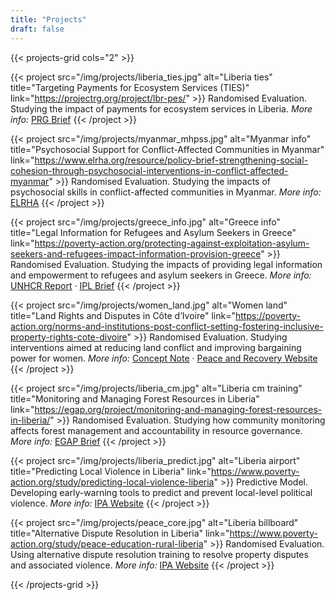 ```yaml
---
title: "Projects"
draft: false
---
```


{{< projects-grid cols="2" >}}

{{< project src="/img/projects/liberia_ties.jpg" alt="Liberia ties" title="Targeting Payments for Ecosystem Services (TIES)" link="https://projectrg.org/project/lbr-pes/" >}}
Randomised Evaluation. Studying the impact of payments for ecosystem services in Liberia.
_More info:_ [PRG Brief](https://projectrg.org/project/lbr-pes/)
{{< /project >}}

{{< project src="/img/projects/myanmar_mhpss.jpg" alt="Myanmar info" title="Psychosocial Support for Conflict-Affected Communities in Myanmar" link="https://www.elrha.org/resource/policy-brief-strengthening-social-cohesion-through-psychosocial-interventions-in-conflict-affected-myanmar" >}}
Randomised Evaluation. Studying the impacts of psychosocial skills in conflict-affected communities in Myanmar.
_More info:_ [ELRHA](https://www.elrha.org/resource/policy-brief-strengthening-social-cohesion-through-psychosocial-interventions-in-conflict-affected-myanmar)
{{< /project >}}

{{< project src="/img/projects/greece_info.jpg" alt="Greece info" title="Legal Information for Refugees and Asylum Seekers in Greece" link="https://poverty-action.org/protecting-against-exploitation-asylum-seekers-and-refugees-impact-information-provision-greece" >}}
Randomised Evaluation. Studying the impacts of providing legal information and empowerment to refugees and asylum seekers in Greece. 
_More info:_ [UNHCR Report](https://data.unhcr.org/en/documents/details/106568) · [IPL Brief](https://data.unhcr.org/en/documents/details/106568)
{{< /project >}}

{{< project src="/img/projects/women_land.jpg" alt="Women land" title="Land Rights and Disputes in Côte d’Ivoire" link="https://poverty-action.org/norms-and-institutions-post-conflict-setting-fostering-inclusive-property-rights-cote-divoire" >}}
 Randomised Evaluation. Studying interventions aimed at reducing land conflict and improving bargaining power for women.
_More info:_ [Concept Note](https://poverty-action.org/sites/default/files/2025-01/What-s-Mine-is-Yours-Pilot-Evidence-from-a-Randomized-Impact-Evaluation-on-Property-Rights-and-Women-s-Empowerment-in-Cote-d-Ivoire.pdf) · [Peace and Recovery Website](https://poverty-action.org/norms-and-institutions-post-conflict-setting-fostering-inclusive-property-rights-cote-divoire)
{{< /project >}}

{{< project src="/img/projects/liberia_cm.jpg" alt="Liberia cm training" title="Monitoring and Managing Forest Resources in Liberia" link="https://egap.org/project/monitoring-and-managing-forest-resources-in-liberia/" >}}
Randomised Evaluation. Studying how community monitoring affects forest management and accountability in resource governance.
_More info:_ [EGAP Brief](https://egap.org/project/monitoring-and-managing-forest-resources-in-liberia/)
{{< /project >}}

{{< project src="/img/projects/liberia_predict.jpg" alt="Liberia airport" title="Predicting Local Violence in Liberia" link="https://www.poverty-action.org/study/predicting-local-violence-liberia" >}}
Predictive Model. Developing early-warning tools to predict and prevent local-level political violence.
_More info:_ [IPA Website](https://www.poverty-action.org/study/predicting-local-violence-liberia)
{{< /project >}}

{{< project src="/img/projects/peace_core.jpg" alt="Liberia billboard" title="Alternative Dispute Resolution in Liberia" link="https://www.poverty-action.org/study/peace-education-rural-liberia" >}}
Randomised Evaluation. Using alternative dispute resolution training to resolve property disputes 
and associated violence.
_More info:_ [IPA Website](https://www.poverty-action.org/study/peace-education-rural-liberia)
{{< /project >}}




{{< /projects-grid >}}

